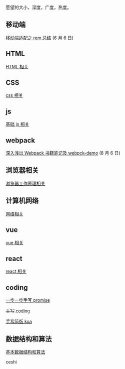 愿望的大小，深度，广度，热度。

## 移动端

[移动端适配之 rem 总结](./mobile/rem.md) (6 月 6 日)

## HTML

[HTML 相关](./html)

## CSS

[css 相关](./css)

## js

[基础 js 相关](./basic-js)

## webpack

[深入浅出 Webpack 书籍笔记及 webpck-demo](./webpack) (8 月 6 日)

## 浏览器相关

[浏览器工作原理相关](./browser-works/browser.md)

## 计算机网络

[网络相关](./network)

## vue

[vue 相关](./vue/vue-note.md)

## react

[react 相关](./react)

## coding

[一步一步手写 promise](./basic-js/promise/promise-note.md)

[手写 coding](./coding)

[手写简版 koa](./koa)

## 数据结构和算法

[基本数据结构和算法](./coding/algorithm/algorithm-note.md)

ceshi
